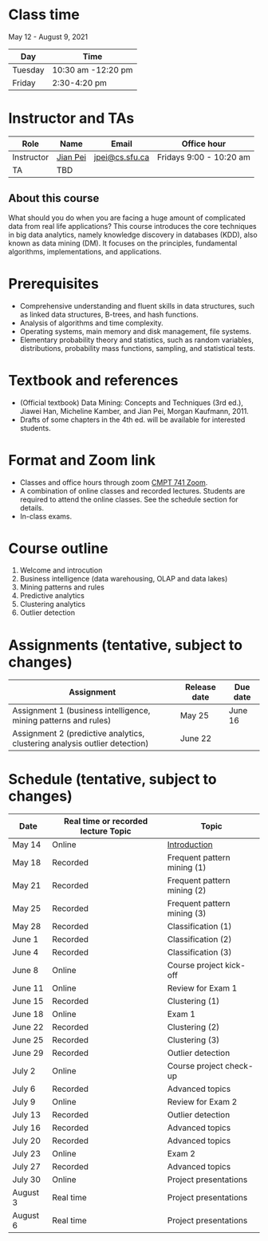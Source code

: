 # Class time
May 12 - August 9, 2021

| Day | Time |
|---|---|
| Tuesday | 10:30 am -12:20 pm |
| Friday | 2:30-4:20 pm |

# Instructor and TAs

| Role | Name | Email | Office hour |
|---|---|---|---|
| Instructor | [Jian Pei](http://www.cs.sfu.ca/~jpei) | jpei@cs.sfu.ca | Fridays 9:00 - 10:20 am |
| TA | TBD | | |
 
## About this course

What should you do when you are facing a huge amount of complicated data from real life applications? This course introduces the core techniques in big data analytics, namely knowledge discovery in databases (KDD), also known as data mining (DM). It focuses on the principles, fundamental algorithms, implementations, and applications.

# Prerequisites 

- Comprehensive understanding and fluent skills in data structures, such as linked data structures, B-trees, and hash functions.
- Analysis of algorithms and time complexity.
- Operating systems, main memory and disk management, file systems.
- Elementary probability theory and statistics, such as random variables, distributions, probability mass functions, sampling, and statistical tests.

# Textbook and references
- (Official textbook) Data Mining: Concepts and Techniques (3rd ed.), Jiawei Han, Micheline Kamber, and Jian Pei, Morgan Kaufmann, 2011.
- Drafts of some chapters in the 4th ed. will be available for interested students.

# Format and Zoom link
- Classes and office hours through zoom [CMPT 741 Zoom](https://sfu.zoom.us/j/61388159289?pwd=eGJTVWZPYXdRNkFpcGlZanh5c3h6UT09). 
- A combination of online classes and recorded lectures.  Students are required to attend the online classes. See the schedule section for details.
- In-class exams.

# Course outline
1. Welcome and introcution
2. Business intelligence (data warehousing, OLAP and data lakes)
3. Mining patterns and rules
4. Predictive analytics
5. Clustering analytics
6. Outlier detection

# Assignments (tentative, subject to changes)

| Assignment | Release date | Due date |
|---|---|---|
| Assignment 1 (business intelligence, mining patterns and rules) | May 25 | June 16 |
| Assignment 2 (predictive analytics, clustering analysis outlier detection) | June 22 | 

# Schedule (tentative, subject to changes)

| Date | Real time or recorded lecture Topic | Topic |
|---|---|---|
| May 14 | Online | [Introduction](https://www.cs.sfu.ca/cc/459/jpei/21/459Introduction.pdf) |
| May 18 | Recorded | Frequent pattern mining (1) |
| May 21 | Recorded | Frequent pattern mining (2) |
| May 25 | Recorded | Frequent pattern mining (3)|
| May 28 | Recorded | Classification (1) |
| June 1 | Recorded | Classification (2) |
| June 4 | Recorded | Classification (3) |
| June 8 | Online | Course project kick-off |
| June 11 | Online | Review for Exam 1 |
| June 15 | Recorded | Clustering (1) |
| June 18 | Online | Exam 1 |
| June 22 | Recorded | Clustering (2) |
| June 25 | Recorded | Clustering (3) |
| June 29 | Recorded | Outlier detection |
| July 2 | Online | Course project check-up |
| July 6 | Recorded | Advanced topics | 
| July 9 | Online  | Review for Exam 2 |
| July 13 | Recorded | Outlier detection |
| July 16 | Recorded | Advanced topics |
| July 20 | Recorded | Advanced topics |
| July 23 | Online | Exam 2 |
| July 27 | Recorded | Advanced topics |
| July 30 | Online | Project presentations |
| August 3 | Real time | Project presentations| 
| August 6 | Real time | Project presentations |
